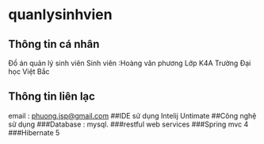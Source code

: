# quanlysinhvien
## Thông tin cá nhân
Đồ án quản lý sinh viên 
Sinh viên :Hoàng văn phương
Lớp K4A 
Trường Đại học Việt Bắc
## Thông tin liên lạc 
email : phuong.jsp@gmail.com
##IDE sử dụng
Intelij Untimate
##Công nghệ sử dụng 
   ###Database : mysql.
   ###restful web services
   ###Spring mvc 4
   ###Hibernate 5
   